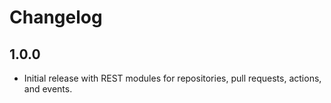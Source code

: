 # Changelog

## 1.0.0
- Initial release with REST modules for repositories, pull requests, actions, and events.
